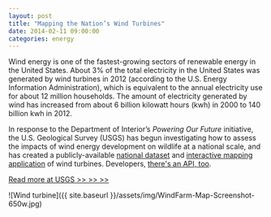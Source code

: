 ```yaml
---
layout: post
title: "Mapping the Nation’s Wind Turbines"
date: 2014-02-11 09:00:00
categories: energy
---
```

Wind energy is one of the fastest-growing sectors of renewable energy in the United States. About 3% of the total electricity in the United States was generated by wind turbines in 2012 (according to the U.S. Energy Information Administration), which is equivalent to the annual electricity use for about 12 million households. The amount of electricity generated by wind has increased from about 6 billion kilowatt hours (kwh) in 2000 to 140 billion kwh in 2012.

In response to the Department of Interior’s *Powering Our Future* initiative, the U.S. Geological Survey (USGS) has begun investigating how to assess the impacts of wind energy development on wildlife at a national scale, and has created a publicly-available [national dataset](http://pubs.usgs.gov/ds/817/) and [interactive mapping application](http://eerscmap.usgs.gov/windfarm/) of wind turbines. Developers, [there's an API, too](http://energy.usgs.gov/OtherEnergy/WindEnergy.aspx#3872330-data).

[Read more at USGS >> >> >>](http://www.usgs.gov/blogs/features/usgs_top_story/mapping-the-nations-wind-turbines/)


![Wind turbine]({{ site.baseurl }}/assets/img/WindFarm-Map-Screenshot-650w.jpg)